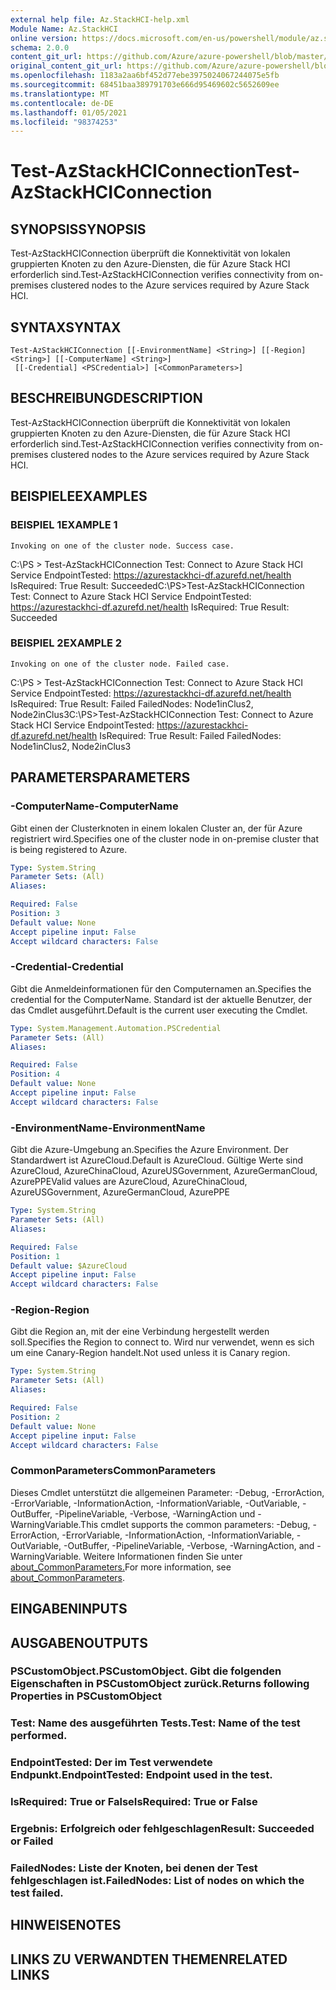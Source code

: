 ```yaml
---
external help file: Az.StackHCI-help.xml
Module Name: Az.StackHCI
online version: https://docs.microsoft.com/en-us/powershell/module/az.stackhci/test-azstackhciconnection
schema: 2.0.0
content_git_url: https://github.com/Azure/azure-powershell/blob/master/src/StackHCI/help/Test-AzStackHCIConnection.md
original_content_git_url: https://github.com/Azure/azure-powershell/blob/master/src/StackHCI/help/Test-AzStackHCIConnection.md
ms.openlocfilehash: 1183a2aa6bf452d77ebe3975024067244075e5fb
ms.sourcegitcommit: 68451baa389791703e666d95469602c5652609ee
ms.translationtype: MT
ms.contentlocale: de-DE
ms.lasthandoff: 01/05/2021
ms.locfileid: "98374253"
---
```

# <span data-ttu-id="fff41-101">Test-AzStackHCIConnection</span><span class="sxs-lookup"><span data-stu-id="fff41-101">Test-AzStackHCIConnection</span></span>

## <span data-ttu-id="fff41-102">SYNOPSIS</span><span class="sxs-lookup"><span data-stu-id="fff41-102">SYNOPSIS</span></span>
<span data-ttu-id="fff41-103">Test-AzStackHCIConnection überprüft die Konnektivität von lokalen gruppierten Knoten zu den Azure-Diensten, die für Azure Stack HCI erforderlich sind.</span><span class="sxs-lookup"><span data-stu-id="fff41-103">Test-AzStackHCIConnection verifies connectivity from on-premises clustered nodes to the Azure services required by Azure Stack HCI.</span></span>

## <span data-ttu-id="fff41-104">SYNTAX</span><span class="sxs-lookup"><span data-stu-id="fff41-104">SYNTAX</span></span>

```
Test-AzStackHCIConnection [[-EnvironmentName] <String>] [[-Region] <String>] [[-ComputerName] <String>]
 [[-Credential] <PSCredential>] [<CommonParameters>]
```

## <span data-ttu-id="fff41-105">BESCHREIBUNG</span><span class="sxs-lookup"><span data-stu-id="fff41-105">DESCRIPTION</span></span>
<span data-ttu-id="fff41-106">Test-AzStackHCIConnection überprüft die Konnektivität von lokalen gruppierten Knoten zu den Azure-Diensten, die für Azure Stack HCI erforderlich sind.</span><span class="sxs-lookup"><span data-stu-id="fff41-106">Test-AzStackHCIConnection verifies connectivity from on-premises clustered nodes to the Azure services required by Azure Stack HCI.</span></span>

## <span data-ttu-id="fff41-107">BEISPIELE</span><span class="sxs-lookup"><span data-stu-id="fff41-107">EXAMPLES</span></span>

### <span data-ttu-id="fff41-108">BEISPIEL 1</span><span class="sxs-lookup"><span data-stu-id="fff41-108">EXAMPLE 1</span></span>
```
Invoking on one of the cluster node. Success case.
```

<span data-ttu-id="fff41-109">C:\PS \> Test-AzStackHCIConnection Test: Connect to Azure Stack HCI Service EndpointTested: https://azurestackhci-df.azurefd.net/health IsRequired: True Result: Succeeded</span><span class="sxs-lookup"><span data-stu-id="fff41-109">C:\PS\>Test-AzStackHCIConnection Test: Connect to Azure Stack HCI Service EndpointTested: https://azurestackhci-df.azurefd.net/health IsRequired: True Result: Succeeded</span></span>

### <span data-ttu-id="fff41-110">BEISPIEL 2</span><span class="sxs-lookup"><span data-stu-id="fff41-110">EXAMPLE 2</span></span>
```
Invoking on one of the cluster node. Failed case.
```

<span data-ttu-id="fff41-111">C:\PS \> Test-AzStackHCIConnection Test: Connect to Azure Stack HCI Service EndpointTested: https://azurestackhci-df.azurefd.net/health IsRequired: True Result: Failed FailedNodes: Node1inClus2, Node2inClus3</span><span class="sxs-lookup"><span data-stu-id="fff41-111">C:\PS\>Test-AzStackHCIConnection Test: Connect to Azure Stack HCI Service EndpointTested: https://azurestackhci-df.azurefd.net/health IsRequired: True Result: Failed FailedNodes: Node1inClus2, Node2inClus3</span></span>

## <span data-ttu-id="fff41-112">PARAMETERS</span><span class="sxs-lookup"><span data-stu-id="fff41-112">PARAMETERS</span></span>

### <span data-ttu-id="fff41-113">-ComputerName</span><span class="sxs-lookup"><span data-stu-id="fff41-113">-ComputerName</span></span>
<span data-ttu-id="fff41-114">Gibt einen der Clusterknoten in einem lokalen Cluster an, der für Azure registriert wird.</span><span class="sxs-lookup"><span data-stu-id="fff41-114">Specifies one of the cluster node in on-premise cluster that is being registered to Azure.</span></span>

```yaml
Type: System.String
Parameter Sets: (All)
Aliases:

Required: False
Position: 3
Default value: None
Accept pipeline input: False
Accept wildcard characters: False
```

### <span data-ttu-id="fff41-115">-Credential</span><span class="sxs-lookup"><span data-stu-id="fff41-115">-Credential</span></span>
<span data-ttu-id="fff41-116">Gibt die Anmeldeinformationen für den Computernamen an.</span><span class="sxs-lookup"><span data-stu-id="fff41-116">Specifies the credential for the ComputerName.</span></span>
<span data-ttu-id="fff41-117">Standard ist der aktuelle Benutzer, der das Cmdlet ausgeführt.</span><span class="sxs-lookup"><span data-stu-id="fff41-117">Default is the current user executing the Cmdlet.</span></span>

```yaml
Type: System.Management.Automation.PSCredential
Parameter Sets: (All)
Aliases:

Required: False
Position: 4
Default value: None
Accept pipeline input: False
Accept wildcard characters: False
```

### <span data-ttu-id="fff41-118">-EnvironmentName</span><span class="sxs-lookup"><span data-stu-id="fff41-118">-EnvironmentName</span></span>
<span data-ttu-id="fff41-119">Gibt die Azure-Umgebung an.</span><span class="sxs-lookup"><span data-stu-id="fff41-119">Specifies the Azure Environment.</span></span>
<span data-ttu-id="fff41-120">Der Standardwert ist AzureCloud.</span><span class="sxs-lookup"><span data-stu-id="fff41-120">Default is AzureCloud.</span></span>
<span data-ttu-id="fff41-121">Gültige Werte sind AzureCloud, AzureChinaCloud, AzureUSGovernment, AzureGermanCloud, AzurePPE</span><span class="sxs-lookup"><span data-stu-id="fff41-121">Valid values are AzureCloud, AzureChinaCloud, AzureUSGovernment, AzureGermanCloud, AzurePPE</span></span>

```yaml
Type: System.String
Parameter Sets: (All)
Aliases:

Required: False
Position: 1
Default value: $AzureCloud
Accept pipeline input: False
Accept wildcard characters: False
```

### <span data-ttu-id="fff41-122">-Region</span><span class="sxs-lookup"><span data-stu-id="fff41-122">-Region</span></span>
<span data-ttu-id="fff41-123">Gibt die Region an, mit der eine Verbindung hergestellt werden soll.</span><span class="sxs-lookup"><span data-stu-id="fff41-123">Specifies the Region to connect to.</span></span>
<span data-ttu-id="fff41-124">Wird nur verwendet, wenn es sich um eine Canary-Region handelt.</span><span class="sxs-lookup"><span data-stu-id="fff41-124">Not used unless it is Canary region.</span></span>

```yaml
Type: System.String
Parameter Sets: (All)
Aliases:

Required: False
Position: 2
Default value: None
Accept pipeline input: False
Accept wildcard characters: False
```

### <span data-ttu-id="fff41-125">CommonParameters</span><span class="sxs-lookup"><span data-stu-id="fff41-125">CommonParameters</span></span>
<span data-ttu-id="fff41-126">Dieses Cmdlet unterstützt die allgemeinen Parameter: -Debug, -ErrorAction, -ErrorVariable, -InformationAction, -InformationVariable, -OutVariable, -OutBuffer, -PipelineVariable, -Verbose, -WarningAction und -WarningVariable.</span><span class="sxs-lookup"><span data-stu-id="fff41-126">This cmdlet supports the common parameters: -Debug, -ErrorAction, -ErrorVariable, -InformationAction, -InformationVariable, -OutVariable, -OutBuffer, -PipelineVariable, -Verbose, -WarningAction, and -WarningVariable.</span></span> <span data-ttu-id="fff41-127">Weitere Informationen finden Sie unter [about_CommonParameters.](http://go.microsoft.com/fwlink/?LinkID=113216)</span><span class="sxs-lookup"><span data-stu-id="fff41-127">For more information, see [about_CommonParameters](http://go.microsoft.com/fwlink/?LinkID=113216).</span></span>

## <span data-ttu-id="fff41-128">EINGABEN</span><span class="sxs-lookup"><span data-stu-id="fff41-128">INPUTS</span></span>

## <span data-ttu-id="fff41-129">AUSGABEN</span><span class="sxs-lookup"><span data-stu-id="fff41-129">OUTPUTS</span></span>

### <span data-ttu-id="fff41-130">PSCustomObject.</span><span class="sxs-lookup"><span data-stu-id="fff41-130">PSCustomObject.</span></span> <span data-ttu-id="fff41-131">Gibt die folgenden Eigenschaften in PSCustomObject zurück.</span><span class="sxs-lookup"><span data-stu-id="fff41-131">Returns following Properties in PSCustomObject</span></span>
### <span data-ttu-id="fff41-132">Test: Name des ausgeführten Tests.</span><span class="sxs-lookup"><span data-stu-id="fff41-132">Test: Name of the test performed.</span></span>
### <span data-ttu-id="fff41-133">EndpointTested: Der im Test verwendete Endpunkt.</span><span class="sxs-lookup"><span data-stu-id="fff41-133">EndpointTested: Endpoint used in the test.</span></span>
### <span data-ttu-id="fff41-134">IsRequired: True or False</span><span class="sxs-lookup"><span data-stu-id="fff41-134">IsRequired: True or False</span></span>
### <span data-ttu-id="fff41-135">Ergebnis: Erfolgreich oder fehlgeschlagen</span><span class="sxs-lookup"><span data-stu-id="fff41-135">Result: Succeeded or Failed</span></span>
### <span data-ttu-id="fff41-136">FailedNodes: Liste der Knoten, bei denen der Test fehlgeschlagen ist.</span><span class="sxs-lookup"><span data-stu-id="fff41-136">FailedNodes: List of nodes on which the test failed.</span></span>
## <span data-ttu-id="fff41-137">HINWEISE</span><span class="sxs-lookup"><span data-stu-id="fff41-137">NOTES</span></span>

## <span data-ttu-id="fff41-138">LINKS ZU VERWANDTEN THEMEN</span><span class="sxs-lookup"><span data-stu-id="fff41-138">RELATED LINKS</span></span>
